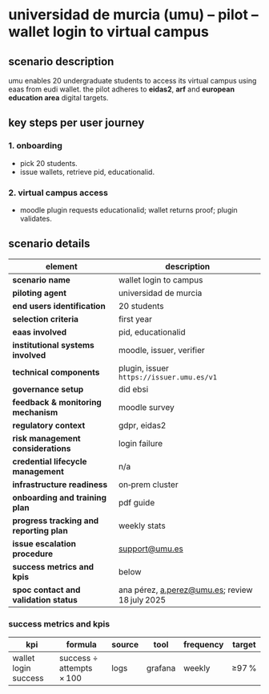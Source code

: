 # universidad de murcia (umu) – pilot – wallet login to virtual campus

## scenario description

umu enables 20 undergraduate students to access its virtual campus using eaas from eudi wallet. the pilot adheres to **eidas2**, **arf** and **european education area** digital targets.

## key steps per user journey

### 1. onboarding

* pick 20 students.
* issue wallets, retrieve pid, educationalid.

### 2. virtual campus access

* moodle plugin requests educationalid; wallet returns proof; plugin validates.

## scenario details

| element                                  | description                                                             |
| ---------------------------------------- | ----------------------------------------------------------------------- |
| **scenario name**                        | wallet login to campus                                                  |
| **piloting agent**                       | universidad de murcia                                                   |
| **end users identification**             | 20 students                                                             |
| **selection criteria**                   | first year                                                              |
| **eaas involved**                        | pid, educationalid                                                      |
| **institutional systems involved**       | moodle, issuer, verifier                                                |
| **technical components**                 | plugin, issuer `https://issuer.umu.es/v1`                               |
| **governance setup**                     | did ebsi                                                                |
| **feedback & monitoring mechanism**      | moodle survey                                                           |
| **regulatory context**                   | gdpr, eidas2                                                            |
| **risk management considerations**       | login failure                                                           |
| **credential lifecycle management**      | n/a                                                                     |
| **infrastructure readiness**             | on‑prem cluster                                                         |
| **onboarding and training plan**         | pdf guide                                                               |
| **progress tracking and reporting plan** | weekly stats                                                            |
| **issue escalation procedure**           | [support@umu.es](mailto:support@umu.es)                                 |
| **success metrics and kpis**             | below                                                                   |
| **spoc contact and validation status**   | ana pérez, [a.perez@umu.es](mailto:a.perez@umu.es); review 18 july 2025 |

### success metrics and kpis

| kpi                  | formula                  | source | tool    | frequency | target |
| -------------------- | ------------------------ | ------ | ------- | --------- | ------ |
| wallet login success | success ÷ attempts × 100 | logs   | grafana | weekly    | ≥97 %  |
